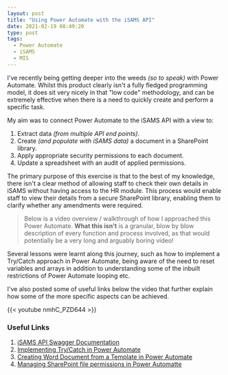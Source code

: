 ```yaml
---
layout: post
title: "Using Power Automate with the iSAMS API"
date: 2021-02-19 08:49:20
type: post
tags:
  - Power Automate
  - iSAMS
  - MIS
---
```



I've recently being getting deeper into the weeds *(so to speak)* with Power Automate.  Whilst this product clearly isn't a fully fledged programming model, it does sit very nicely in that "low code" methodology, and can be extremely  effective when there is a need to quickly create and perform a specific task.

My aim was to connect Power Automate to the iSAMS API with a view to:

1. Extract data *(from multiple API end points)*.
2. Create *(and populate with iSAMS data)* a document in a SharePoint library.
3. Apply appropriate security permissions to each document.
4. Update a spreadsheet with an audit of applied permissions.

The primary purpose of this exercise is that to the best of my knowledge, there isn't a clear method of allowing staff to check their own details in iSAMS without having access to the HR module.  This process would enable staff to view their details from a secure SharePoint library, enabling them to clarify whether any amendments were required.

>Below is a video overview / walkthrough  of how I approached this Power Automate.  **What this isn't** is a granular, blow by blow description of every function and process involved, as that would potentially be a very long and arguably boring video!

Several lessons were learnt along this journey, such as how to implement a Try/Catch approach in Power Automate, being aware of the need to reset variables and arrays in addition to understanding some of the inbuilt restrictions of Power Automate looping etc.

I've also posted some of useful links below the video that further explain how some of the more specific aspects can be achieved.

{{< youtube nmhC_PZD644 >}}
<br/>

### Useful Links

1. [iSAMS API Swagger Documentation ](https://developerdemo.isams.cloud/Main/swagger/ui/index)
2. [Implementing Try/Catch in Power Automate](https://powerofpowerplatform.com/implementing-trycatch-and-finally-in-power-automate/)
3. [Creating Word Document from a Template in Power Automate](https://tahoeninjas.blog/2020/03/13/generate-word-documents-from-a-template-using-power-automate/)
4. [Managing SharePoint file permissions in Power Automatte](https://docs.microsoft.com/en-us/sharepoint/dev/business-apps/power-automate/guidance/manage-list-item-file-permissions)
